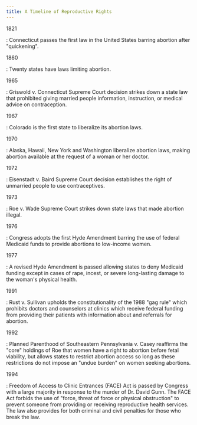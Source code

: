 ```yaml
---
title: A Timeline of Reproductive Rights
---
```


1821

: Connecticut passes the first law in the United States barring abortion
after "quickening".

1860

: Twenty states have laws limiting abortion.

1965

: Griswold v. Connecticut Supreme Court decision strikes down a state
law that prohibited giving married people information, instruction, or
medical advice on contraception.

1967

: Colorado is the first state to liberalize its abortion laws.

1970

: Alaska, Hawaii, New York and Washington liberalize abortion laws,
making abortion available at the request of a woman or her doctor.

1972

: Eisenstadt v. Baird Supreme Court decision establishes the right of
unmarried people to use contraceptives.

1973

: Roe v. Wade Supreme Court strikes down state laws that made abortion
illegal.

1976

: Congress adopts the first Hyde Amendment barring the use of federal
Medicaid funds to provide abortions to low-income women.

1977

: A revised Hyde Amendment is passed allowing states to deny Medicaid
funding except in cases of rape, incest, or severe long-lasting damage
to the woman's physical health.

1991

: Rust v. Sullivan upholds the constitutionality of the 1988 "gag rule"
which prohibits doctors and counselors at clinics which receive federal
funding from providing their patients with information about and
referrals for abortion.

1992

: Planned Parenthood of Southeastern Pennsylvania v. Casey reaffirms the
"core" holdings of Roe that women have a right to abortion before fetal
viability, but allows states to restrict abortion access so long as
these restrictions do not impose an "undue burden" on women seeking
abortions.

1994

: Freedom of Access to Clinic Entrances (FACE) Act is passed by Congress
with a large majority in response to the murder of Dr. David Gunn. The
FACE Act forbids the use of "force, threat of force or physical
obstruction" to prevent someone from providing or receiving reproductive
health services. The law also provides for both criminal and civil
penalties for those who break the law.

